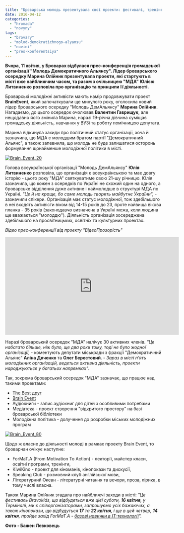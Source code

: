 ```yaml
---
title: "Броварська молодь презентувала свої проекти: фестивалі, тренінги, розмовні клуби, кінопокази"
date: 2016-04-12
categories: 
  - "hromada"
  - "novyny"
tags: 
  - "brovary"
  - "molod-demokratichnogo-alyansu"
  - "novini"
  - "pres-konferentsiya"
---
```


**Вчора, 11 квітня, у Броварах відбулася прес-конференція громадської організації "Молодь Демократичного Альянсу". Лідер броварського осередку Марина Олійник презентувала проекти, які стартують в місті вже найближчим часом, та разом з очільницею "МДА" Юлією Литвиненко розповіла про організацію та принципи її діяльності.**

Броварські молодіжні активісти мають намір продовжувати проект **BrainEvent**, який започаткували ще минулого року, оголосила новий лідер броварського осередку "Молодь ДемАльянсу" **Марина Олійник**. Нагадаємо, до цього осередок очолював **Валентин Гаврищук**, але нещодавно його змінила Марина, наразі 19-річна дівчина суміщає громадську діяльність, навчання у ВУЗі та роботу помічницею депутата.

Марина відкинула закиди про політичний статус організації, хоча й зазначила, що МДА є молодшим братом партії "Демократичний Альянс", а також запевнила, що молодь не буде залишатися осторонь формування щонайменше молодіжної політики в місті.

[![Brain_Event_20](https://mpz.brovary.org/wp-content/uploads/2016/04/Brain_Event_20.jpg)](https://mpz.brovary.org/wp-content/uploads/2016/04/Brain_Event_20.jpg)

Голова всеукраїнської організації "Молодь ДемАльянсу" **Юлія Литвиненко** розповіла, що організація є всеукраїнською та має довгу історію - цього року "МДА" святкуватиме свою 21-шу річницю. Юлія зазначила, що кожен з осередків по Україні не схожий один на одного, а броварське відділення дуже активне і наймолодше в структурі МДА по Україні. _"Це й на краще, бо саме молодь творить майбутнє України",_ - зазначили спікери. Організація має статус молодіжної, тож здебільшого в неї входять активісти віком від 14-15 років до 23, проте найвища вікова планка - 35 років (законодавчо визначена в Україні межа, коли людина ще вважається "молоддю"). Діяльність організація зосереджена здебільшого на просвітницьких, освітніх та культурних проектах.

_Відео прес-конференції від проекту "ВідеоПрозорість"_

<iframe src="https://www.youtube.com/embed/eArixVVpPmI" width="560" height="315" frameborder="0" allowfullscreen="allowfullscreen"></iframe>

Наразі броварський осередок "МДА" налічує 30 активних членів. _"Це набагато більше, ніж було, ще два роки тому,_ _тоді не було жодної організації,_ - коментують депутати міськради з фракції "Демократичний Альянс" **Аліна Дяченко** та **Олег Берестовий**. - _Зараз в місті п'ять молодіжних організацій, ведеться активна діяльність, проекти народжуються у багатьох напрямках"._

Так, зокрема броварський осередок "МДА" зазначає, що працює над такими проектами:

- [The Best друг](https://www.facebook.com/%D0%92%D0%BE%D0%BB%D0%BE%D0%BD%D1%82%D0%B5%D1%80%D1%81%D1%8C%D0%BA%D0%B8%D0%B9-%D0%BF%D1%80%D0%BE%D0%B5%D0%BA%D1%82-%D0%9C%D0%BE%D0%BB%D0%BE%D0%B4%D1%96-%D0%94%D0%B5%D0%BC%D0%90%D0%BB%D1%8C%D1%8F%D0%BD%D1%81%D1%83-The-Best-%D0%B4%D1%80%D1%83%D0%B3-394864970701948/?fref=ts)
- [Brain Event](https://www.facebook.com/BrainEvent-%D0%B2%D1%96%D0%B4-%D0%BC%D0%BE%D1%82%D0%B8%D0%B2%D0%B0%D1%86%D1%96%D1%97-%D0%B4%D0%BE-%D0%B4%D1%96%D0%B9-777369002377934/)
- Аудіокниги - запис аудіокниг для дітей з особливими потребами
- Медіатека - проект створення "відкритого простору" на базі броварської бібліотеки
- Молодіжна політика - долучення до розробки міських молодіжних програм

[![Brain_Event_80](https://mpz.brovary.org/wp-content/uploads/2016/04/Brain_Event_80.jpg)](https://mpz.brovary.org/wp-content/uploads/2016/04/Brain_Event_80.jpg)

Щодо ж власне до діяльності молоді в рамках проекту Brain Event, то броварчан очікує наступне:

- ForMaT.A (From Motivation To Action) - лекторії, майстер класи, освітні програми, тренінги,
- KiwiKino - проект для кіноманів, кінопокази та дискусії,
- Speaking Club - розмовний клуб англійської мови,
- Літературний Океан - літературні читання та вечори, проза, лірика, в тому числі власна.

Також Марина Олійник згадала про найближчі заходи в місті: _"Це фестиваль Bravokids, що відбудеться вже цієї суботи, **16 квітня**, у Терміналі, ми є співорганізаторами, запрошуємо усіх бажаючих, а також кінопокази, що відбудуться **17** та **22 квітня**, і ще в цей четвер, **14 квітня**, пройде захід ForMaT.A - [базові навички в IT-технології](https://www.facebook.com/events/1002125456509185/)"._

**Фото - Бажен Левковець**
